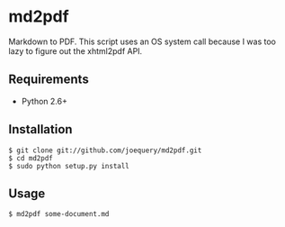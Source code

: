 md2pdf
======

Markdown to PDF. This script uses an OS system call because I was too
lazy to figure out the xhtml2pdf API.

Requirements
------------

* Python 2.6+

Installation
------------

    $ git clone git://github.com/joequery/md2pdf.git
    $ cd md2pdf
    $ sudo python setup.py install

Usage
-----

    $ md2pdf some-document.md
